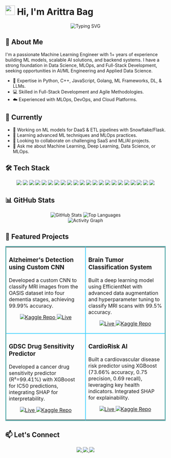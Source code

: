 # <img src="https://raw.githubusercontent.com/MartinHeinz/MartinHeinz/master/wave.gif" width="30px"> Hi, I'm Arittra Bag

<div align="center">
  <img src="https://readme-typing-svg.herokuapp.com?font=Fira+Code&weight=600&size=24&duration=4000&pause=1000&color=00FF00&center=true&vCenter=true&width=800&lines=Machine+Learning+Engineer+%26+Software+Developer;Building+ML+Models+%26+Scalable+AI+Solutions;Into:+Data+Science+%7C+MLOps+%7C+Full-Stack+Development" alt="Typing SVG" />
</div>

## 🚀 About Me

I'm a passionate Machine Learning Engineer with 1+ years of experience building ML models, scalable AI solutions, and backend systems. I have a strong foundation in Data Science, MLOps, and Full-Stack Development, seeking opportunities in AI/ML Engineering and Applied Data Science.

- 🧠 Expertise in Python, C++, JavaScript, Golang, ML Frameworks, DL, & LLMs.
- 💻 Skilled in Full-Stack Development and Agile Methodologies.
- ☁️ Experienced with MLOps, DevOps, and Cloud Platforms.

## 🎯 Currently

- 🔭 Working on ML models for DaaS & ETL pipelines with Snowflake/Flask.
- 🌱 Learning advanced ML techniques and MLOps practices.
- 🤝 Looking to collaborate on challenging SaaS and ML/AI projects.
- 💬 Ask me about Machine Learning, Deep Learning, Data Science, or MLOps.

## 🛠️ Tech Stack

<p align="center">
  <img src="https://img.shields.io/badge/Python-3776AB?style=for-the-badge&logo=python&logoColor=white" />
  <img src="https://img.shields.io/badge/C++-00599C?style=for-the-badge&logo=cplusplus&logoColor=white" />
  <img src="https://img.shields.io/badge/JavaScript-F7DF1E?style=for-the-badge&logo=javascript&logoColor=black" />
  <img src="https://img.shields.io/badge/Go-00ADD8?style=for-the-badge&logo=go&logoColor=white" />
  <img src="https://img.shields.io/badge/Machine%20Learning-FF6F00?style=for-the-badge&logo=scikit-learn&logoColor=white" /> 
  <img src="https://img.shields.io/badge/Deep%20Learning-EE4C2C?style=for-the-badge&logo=pytorch&logoColor=white" />
  <img src="https://img.shields.io/badge/Artificial%20Intelligence-5A67D8?style=for-the-badge&logoColor=white" />
  <img src="https://img.shields.io/badge/Data Science-20BEFF?style=for-the-badge&logo=Kaggle&logoColor=white" />
  <img src="https://img.shields.io/badge/MLOps-5A67D8?style=for-the-badge&logo=kubernetes&logoColor=white" />
  <img src="https://img.shields.io/badge/DevOps-007ACC?style=for-the-badge&logo=docker&logoColor=white" />
  <img src="https://img.shields.io/badge/LLMs-black?style=for-the-badge&logo=openai&logoColor=white" />
  <img src="https://img.shields.io/badge/RAG-FFD21E?style=for-the-badge&logoColor=black" /> 
  <img src="https://img.shields.io/badge/NLP-5C6BC0?style=for-the-badge&logoColor=white" />
  <img src="https://img.shields.io/badge/Full%20Stack-20232A?style=for-the-badge&logo=react&logoColor=61DAFB" />
  <img src="https://img.shields.io/badge/Flask-000000?style=for-the-badge&logo=flask&logoColor=white" />
  <img src="https://img.shields.io/badge/Snowflake-29B5E8?style=for-the-badge&logo=snowflake&logoColor=white" />
  <img src="https://img.shields.io/badge/Heroku-430098?style=for-the-badge&logo=heroku&logoColor=white" />
  <img src="https://img.shields.io/badge/SHAP-FF0055?style=for-the-badge&logoColor=white" />
  <img src="https://img.shields.io/badge/Data%20Structures%20%26%20Algo-8B4513?style=for-the-badge&logo=leetcode&logoColor=white" />
  <img src="https://img.shields.io/badge/Agile-magenta?style=for-the-badge&logo=jira&logoColor=white" />
  <img src="https://img.shields.io/badge/Git-F05032?style=for-the-badge&logo=git&logoColor=white" />
  <img src="https://img.shields.io/badge/AWS-232F3E?style=for-the-badge&logo=amazon%20web%20services&logoColor=white" />
</p>

## 📊 GitHub Stats

<div align="center">
  <img src="https://github-readme-stats.vercel.app/api?username=Arittra-Bag&show_icons=true&theme=dark&hide_border=true&bg_color=0D1117" alt="GitHub Stats" />
  <img src="https://github-readme-stats.vercel.app/api/top-langs/?username=Arittra-Bag&layout=compact&theme=dark&hide_border=true&bg_color=0D1117" alt="Top Languages" />
</div>

<div align="center">
  <img src="https://github-readme-activity-graph.vercel.app/graph?username=Arittra-Bag&theme=github-dark&hide_border=true&bg_color=0D1117" alt="Activity Graph" />
</div>

## 🌟 Featured Projects

<table bordercolor="#66b2b2">
<tr>
    <td width="50%" valign="top" style="border-right:2px solid #3fd0ff;">
      <h3 align="left">Alzheimer's Detection using Custom CNN</h3>
      <p>Developed a custom CNN to classify MRI images from the OASIS dataset into four dementia stages, achieving 99.99% accuracy.</p>
      <p align="center">
        <a href="https://www.kaggle.com/code/arittrabag/alzheimer-s-detection-acc-99-99" target="kaggle">
        <img src="https://img.shields.io/badge/Code-20BEFF?style=for-the-badge&logo=Kaggle&logoColor=white" alt="Kaggle Repo"/>
        </a>
        <a href="https://dementiadreamscape.vercel.app" target="vercel">
        <img src="https://img.shields.io/badge/Live-blue?style=for-the-badge&logo=vercel&logoColor=white" alt="Live"/>
        </a>
      </p>
    </td>
    <td width="50%" valign="top">
      <h3 align="left">Brain Tumor Classification System</h3>
      <p>Built a deep learning model using EfficientNet with advanced data augmentation and hyperparameter tuning to classify MRI scans with 99.5% accuracy.</p>
      <p align="center">
        <a href="https://huggingface.co/spaces/arittrabag/Brain-Alzheimers-Tumor_Detection" target="huggingface">
        <img src="https://img.shields.io/badge/Live-FFD21E?style=for-the-badge&logo=huggingface&logoColor=black" alt="Live"/>
        </a>
        <a href="https://www.kaggle.com/code/arittrabag/classification-using-efficientnet-acc-99-5" target="kaggle">
        <img src="https://img.shields.io/badge/Code-20BEFF?style=for-the-badge&logo=Kaggle&logoColor=white" alt="Kaggle Repo"/>
        </a>
      </p>
    </td>
</tr>
<tr>
    <td width="50%" valign="top" style="border-right:2px solid #3fd0ff; border-top:2px solid #3fd0ff;">
      <h3 align="left">GDSC Drug Sensitivity Predictor</h3>
      <p>Developed a cancer drug sensitivity predictor (R²=99.41%) with XGBoost for IC50 predictions, integrating SHAP for interpretability.</p>
      <p align="center">
        <a href="https://huggingface.co/spaces/arittrabag/Drug-Sensitivity-Predictor" target="huggingface">
        <img src="https://img.shields.io/badge/Live-FFD21E?style=for-the-badge&logo=huggingface&logoColor=black" alt="Live"/>
        </a>
        <a href="https://www.kaggle.com/code/arittrabag/drug-sensitivity-prediction-r-score-99-41" target="kaggle">
        <img src="https://img.shields.io/badge/Code-20BEFF?style=for-the-badge&logo=Kaggle&logoColor=white" alt="Kaggle Repo"/>
        </a>
      </p>
    </td>
    <td width="50%" valign="top" style="border-top:2px solid #3fd0ff;">
      <h3 align="left">CardioRisk AI</h3>
      <p>Built a cardiovascular disease risk predictor using XGBoost (73.66% accuracy, 0.75 precision, 0.69 recall), leveraging key health indicators. Integrated SHAP for explainability.</p>
      <p align="center">
        <a href="https://huggingface.co/spaces/arittrabag/Heart-Disease-Risk-Predictor" target="huggingface">
        <img src="https://img.shields.io/badge/Live-FFD21E?style=for-the-badge&logo=huggingface&logoColor=black" alt="Live"/>
        </a>
        <a href="https://www.kaggle.com/code/arittrabag/heart-disease-risk-predictor-with-xgboost-shap" target="kaggle">
        <img src="https://img.shields.io/badge/Code-20BEFF?style=for-the-badge&logo=Kaggle&logoColor=white" alt="Kaggle Repo"/>
        </a>
      </p>
    </td>
</tr>
</table>

## 📫 Let's Connect

<div align="center">
  <a href="mailto:arittrabag@gmail.com">
    <img src="https://img.shields.io/badge/Gmail-D14836?style=for-the-badge&logo=gmail&logoColor=white" />
  </a>
  <a href="https://linkedin.com/in/arittra-bag-00b12a1b5" target="_blank">
    <img src="https://img.shields.io/badge/LinkedIn-0077B5?style=for-the-badge&logo=linkedin&logoColor=white" />
  </a>
  <a href="https://github.com/Arittra-Bag" target="_blank">
    <img src="https://img.shields.io/badge/GitHub-100000?style=for-the-badge&logo=github&logoColor=white" />
  </a>
</div>
